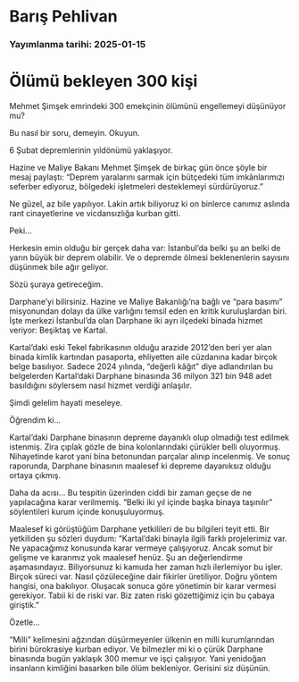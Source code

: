 # Barış Pehlivan

### Yayımlanma tarihi: 2025-01-15

# Ölümü bekleyen 300 kişi

Mehmet Şimşek emrindeki 300 emekçinin ölümünü engellemeyi düşünüyor mu?

Bu nasıl bir soru, demeyin. Okuyun.

6 Şubat depremlerinin yıldönümü yaklaşıyor.

Hazine ve Maliye Bakanı Mehmet Şimşek de birkaç gün önce şöyle bir mesaj paylaştı: “Deprem yaralarını sarmak için bütçedeki tüm imkânlarımızı seferber ediyoruz, bölgedeki işletmeleri desteklemeyi sürdürüyoruz.”

Ne güzel, az bile yapılıyor. Lakin artık biliyoruz ki on binlerce canımız aslında rant cinayetlerine ve vicdansızlığa kurban gitti.

Peki...

Herkesin emin olduğu bir gerçek daha var: İstanbul’da belki şu an belki de yarın büyük bir deprem olabilir. Ve o depremde ölmesi beklenenlerin sayısını düşünmek bile ağır geliyor.

Sözü şuraya getireceğim.

Darphane’yi bilirsiniz. Hazine ve Maliye Bakanlığı’na bağlı ve “para basımı” misyonundan dolayı da ülke varlığını temsil eden en kritik kuruluşlardan biri. İşte merkezi İstanbul’da olan Darphane iki ayrı ilçedeki binada hizmet veriyor: Beşiktaş ve Kartal.

Kartal’daki eski Tekel fabrikasının olduğu arazide 2012’den beri yer alan binada kimlik kartından pasaporta, ehliyetten aile cüzdanına kadar birçok belge basılıyor. Sadece 2024 yılında, “değerli kâğıt” diye adlandırılan bu belgelerden Kartal’daki Darphane binasında 36 milyon 321 bin 948 adet basıldığını söylersem nasıl hizmet verdiği anlaşılır.

Şimdi gelelim hayati meseleye.

Öğrendim ki...

Kartal’daki Darphane binasının depreme dayanıklı olup olmadığı test edilmek istenmiş. Zira çıplak gözle de bina kolonlarındaki çürükler belli oluyormuş. Nihayetinde karot yani bina betonundan parçalar alınıp incelenmiş. Ve sonuç raporunda, Darphane binasının maalesef ki depreme dayanıksız olduğu ortaya çıkmış.

Daha da acısı... Bu tespitin üzerinden ciddi bir zaman geçse de ne yapılacağına karar verilmemiş. “Belki iki yıl içinde başka binaya taşınılır” söylentileri kurum içinde konuşuluyormuş.

Maalesef ki görüştüğüm Darphane yetkilileri de bu bilgileri teyit etti. Bir yetkiliden şu sözleri duydum: “Kartal’daki binayla ilgili farklı projelerimiz var. Ne yapacağımız konusunda karar vermeye çalışıyoruz. Ancak somut bir gelişme ve kararımız yok maalesef henüz. Şu an değerlendirme aşamasındayız. Biliyorsunuz ki kamuda her zaman hızlı ilerlemiyor bu işler. Birçok süreci var. Nasıl çözüleceğine dair fikirler üretiliyor. Doğru yöntem hangisi, ona bakılıyor. Oluşacak sonuca göre yönetimin bir karar vermesi gerekiyor. Tabii ki de riski var. Biz zaten riski gözettiğimiz için bu çabaya giriştik.”

Özetle...

“Milli” kelimesini ağzından düşürmeyenler ülkenin en milli kurumlarından birini bürokrasiye kurban ediyor. Ve bilmezler mi ki o çürük Darphane binasında bugün yaklaşık 300 memur ve işçi çalışıyor. Yani yenidoğan insanların kimliğini basarken bile ölüm bekleniyor. Gerisini siz düşünün.

